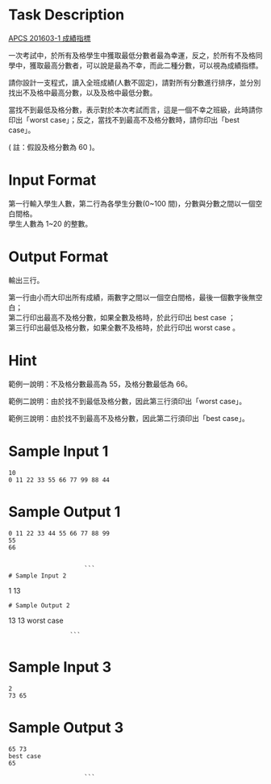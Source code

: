 # Task Description
[APCS 201603-1 成績指標](../drive.google.com/open_id_1-Xeo4uGQ7dPYtfpZmlTnBXKIstJgjuKD)

一次考試中，於所有及格學生中獲取最低分數者最為幸運，反之，於所有不及格同學中，獲取最高分數者，可以說是最為不幸，而此二種分數，可以視為成績指標。

請你設計一支程式，讀入全班成績(人數不固定)，請對所有分數進行排序，並分別找出不及格中最高分數，以及及格中最低分數。

當找不到最低及格分數，表示對於本次考試而言，這是一個不幸之班級，此時請你印出「worst case」；反之，當找不到最高不及格分數時，請你印出「best case」。

( 註：假設及格分數為 60 )。
# Input Format
第一行輸入學生人數，第二行為各學生分數(0\~100 間)，分數與分數之間以一個空白間格。  
學生人數為 1\~20 的整數。
# Output Format
輸出三行。

第一行由小而大印出所有成績，兩數字之間以一個空白間格，最後一個數字後無空白；  
第二行印出最高不及格分數，如果全數及格時，於此行印出 best case ；  
第三行印出最低及格分數，如果全數不及格時，於此行印出 worst case 。
# Hint
範例一說明：不及格分數最高為 55，及格分數最低為 66。

範例二說明：由於找不到最低及格分數，因此第三行須印出「worst case」。

範例三說明：由於找不到最高不及格分數，因此第二行須印出「best case」。
# Sample Input 1
```
10
0 11 22 33 55 66 77 99 88 44

```
# Sample Output 1
```
0 11 22 33 44 55 66 77 88 99
55
66


                     ```
# Sample Input 2
```
1
13

```
# Sample Output 2
```
13
13
worst case

                     ```
# Sample Input 3
```
2
73 65
```
# Sample Output 3
```
65 73
best case
65

                     ```

